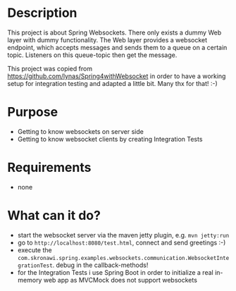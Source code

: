 # Description

This project is about Spring Websockets. There only exists a dummy Web layer with dummy functionality. 
The Web layer provides a websocket endpoint, which accepts messages and sends them to a queue on a certain topic.
Listeners on this queue-topic then get the message.

This project was copied from https://github.com/lynas/Spring4withWebsocket in order to have a working setup for integration testing and adapted a little bit.
Many thx for that! :-)

# Purpose

* Getting to know websockets on server side
* Getting to know websocket clients by creating Integration Tests

# Requirements

* none

# What can it do?

* start the websocket server via the maven jetty plugin, e.g. `mvn jetty:run`
* go to `http://localhost:8080/test.html`, connect and send greetings :-)
* execute the `com.skronawi.spring.examples.websockets.communication.WebsocketIntegrationTest`. debug in the callback-methods!
* for the Integration Tests i use Spring Boot in order to initialize a real in-memory web app as MVCMock does not support websockets